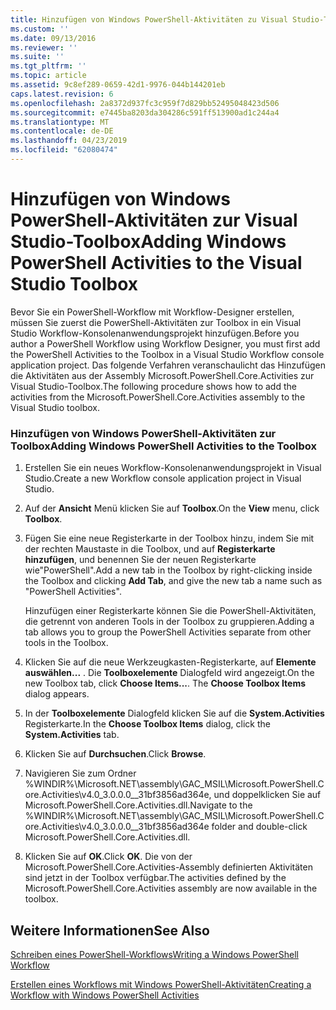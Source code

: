 ```yaml
---
title: Hinzufügen von Windows PowerShell-Aktivitäten zu Visual Studio-Toolbox | Microsoft-Dokumentation
ms.custom: ''
ms.date: 09/13/2016
ms.reviewer: ''
ms.suite: ''
ms.tgt_pltfrm: ''
ms.topic: article
ms.assetid: 9c8ef289-0659-42d1-9976-044b144201eb
caps.latest.revision: 6
ms.openlocfilehash: 2a8372d937fc3c959f7d829bb52495048423d506
ms.sourcegitcommit: e7445ba8203da304286c591ff513900ad1c244a4
ms.translationtype: MT
ms.contentlocale: de-DE
ms.lasthandoff: 04/23/2019
ms.locfileid: "62080474"
---
```

# <a name="adding-windows-powershell-activities-to-the-visual-studio-toolbox"></a><span data-ttu-id="0326a-102">Hinzufügen von Windows PowerShell-Aktivitäten zur Visual Studio-Toolbox</span><span class="sxs-lookup"><span data-stu-id="0326a-102">Adding Windows PowerShell Activities to the Visual Studio Toolbox</span></span>

<span data-ttu-id="0326a-103">Bevor Sie ein PowerShell-Workflow mit Workflow-Designer erstellen, müssen Sie zuerst die PowerShell-Aktivitäten zur Toolbox in ein Visual Studio Workflow-Konsolenanwendungsprojekt hinzufügen.</span><span class="sxs-lookup"><span data-stu-id="0326a-103">Before you author a PowerShell Workflow using Workflow Designer, you must first add the PowerShell Activities to the Toolbox in a Visual Studio Workflow console application project.</span></span> <span data-ttu-id="0326a-104">Das folgende Verfahren veranschaulicht das Hinzufügen die Aktivitäten aus der Assembly Microsoft.PowerShell.Core.Activities zur Visual Studio-Toolbox.</span><span class="sxs-lookup"><span data-stu-id="0326a-104">The following procedure shows how to add the activities from the Microsoft.PowerShell.Core.Activities assembly to the Visual Studio toolbox.</span></span>

### <a name="adding-windows-powershell-activities-to-the-toolbox"></a><span data-ttu-id="0326a-105">Hinzufügen von Windows PowerShell-Aktivitäten zur Toolbox</span><span class="sxs-lookup"><span data-stu-id="0326a-105">Adding Windows PowerShell Activities to the Toolbox</span></span>

1. <span data-ttu-id="0326a-106">Erstellen Sie ein neues Workflow-Konsolenanwendungsprojekt in Visual Studio.</span><span class="sxs-lookup"><span data-stu-id="0326a-106">Create a new Workflow console application project in Visual Studio.</span></span>

2. <span data-ttu-id="0326a-107">Auf der **Ansicht** Menü klicken Sie auf **Toolbox**.</span><span class="sxs-lookup"><span data-stu-id="0326a-107">On the **View** menu, click **Toolbox**.</span></span>

3. <span data-ttu-id="0326a-108">Fügen Sie eine neue Registerkarte in der Toolbox hinzu, indem Sie mit der rechten Maustaste in die Toolbox, und auf **Registerkarte hinzufügen**, und benennen Sie der neuen Registerkarte wie"PowerShell".</span><span class="sxs-lookup"><span data-stu-id="0326a-108">Add a new tab in the Toolbox by right-clicking inside the Toolbox and clicking **Add Tab**, and give the new tab a name such as "PowerShell Activities".</span></span>

   <span data-ttu-id="0326a-109">Hinzufügen einer Registerkarte können Sie die PowerShell-Aktivitäten, die getrennt von anderen Tools in der Toolbox zu gruppieren.</span><span class="sxs-lookup"><span data-stu-id="0326a-109">Adding a tab allows you to group the PowerShell Activities separate from other tools in the Toolbox.</span></span>

4. <span data-ttu-id="0326a-110">Klicken Sie auf die neue Werkzeugkasten-Registerkarte, auf **Elemente auswählen...** . Die **Toolboxelemente** Dialogfeld wird angezeigt.</span><span class="sxs-lookup"><span data-stu-id="0326a-110">On the new Toolbox tab, click **Choose Items...**. The **Choose Toolbox Items** dialog appears.</span></span>

5. <span data-ttu-id="0326a-111">In der **Toolboxelemente** Dialogfeld klicken Sie auf die **System.Activities** Registerkarte.</span><span class="sxs-lookup"><span data-stu-id="0326a-111">In the **Choose Toolbox Items** dialog, click the **System.Activities** tab.</span></span>

6. <span data-ttu-id="0326a-112">Klicken Sie auf **Durchsuchen**.</span><span class="sxs-lookup"><span data-stu-id="0326a-112">Click **Browse**.</span></span>

7. <span data-ttu-id="0326a-113">Navigieren Sie zum Ordner %WINDIR%\Microsoft.NET\assembly\GAC_MSIL\Microsoft.PowerShell.Core.Activities\v4.0_3.0.0.0__31bf3856ad364e, und doppelklicken Sie auf Microsoft.PowerShell.Core.Activities.dll.</span><span class="sxs-lookup"><span data-stu-id="0326a-113">Navigate to the %WINDIR%\Microsoft.NET\assembly\GAC_MSIL\Microsoft.PowerShell.Core.Activities\v4.0_3.0.0.0__31bf3856ad364e folder and double-click Microsoft.PowerShell.Core.Activities.dll.</span></span>

8. <span data-ttu-id="0326a-114">Klicken Sie auf **OK**.</span><span class="sxs-lookup"><span data-stu-id="0326a-114">Click **OK**.</span></span> <span data-ttu-id="0326a-115">Die von der Microsoft.PowerShell.Core.Activities-Assembly definierten Aktivitäten sind jetzt in der Toolbox verfügbar.</span><span class="sxs-lookup"><span data-stu-id="0326a-115">The activities defined by the Microsoft.PowerShell.Core.Activities assembly are now available in the toolbox.</span></span>

## <a name="see-also"></a><span data-ttu-id="0326a-116">Weitere Informationen</span><span class="sxs-lookup"><span data-stu-id="0326a-116">See Also</span></span>

[<span data-ttu-id="0326a-117">Schreiben eines PowerShell-Workflows</span><span class="sxs-lookup"><span data-stu-id="0326a-117">Writing a Windows PowerShell Workflow</span></span>](./writing-a-windows-powershell-workflow.md)

[<span data-ttu-id="0326a-118">Erstellen eines Workflows mit Windows PowerShell-Aktivitäten</span><span class="sxs-lookup"><span data-stu-id="0326a-118">Creating a Workflow with Windows PowerShell Activities</span></span>](./creating-a-workflow-with-windows-powershell-activities.md)
